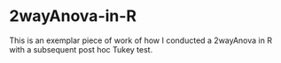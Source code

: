 # 2wayAnova-in-R
This is an exemplar piece of work of how I conducted a 2wayAnova in R with a subsequent post hoc Tukey test.
